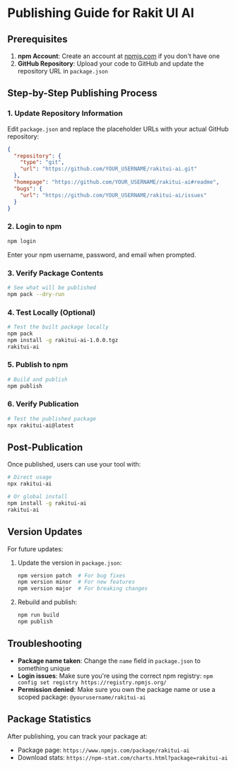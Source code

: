 # Publishing Guide for Rakit UI AI

## Prerequisites

1. **npm Account**: Create an account at [npmjs.com](https://www.npmjs.com) if you don't have one
2. **GitHub Repository**: Upload your code to GitHub and update the repository URL in `package.json`

## Step-by-Step Publishing Process

### 1. Update Repository Information

Edit `package.json` and replace the placeholder URLs with your actual GitHub repository:

```json
{
  "repository": {
    "type": "git",
    "url": "https://github.com/YOUR_USERNAME/rakitui-ai.git"
  },
  "homepage": "https://github.com/YOUR_USERNAME/rakitui-ai#readme",
  "bugs": {
    "url": "https://github.com/YOUR_USERNAME/rakitui-ai/issues"
  }
}
```

### 2. Login to npm

```bash
npm login
```

Enter your npm username, password, and email when prompted.

### 3. Verify Package Contents

```bash
# See what will be published
npm pack --dry-run
```

### 4. Test Locally (Optional)

```bash
# Test the built package locally
npm pack
npm install -g rakitui-ai-1.0.0.tgz
rakitui-ai
```

### 5. Publish to npm

```bash
# Build and publish
npm publish
```

### 6. Verify Publication

```bash
# Test the published package
npx rakitui-ai@latest
```

## Post-Publication

Once published, users can use your tool with:

```bash
# Direct usage
npx rakitui-ai

# Or global install
npm install -g rakitui-ai
rakitui-ai
```

## Version Updates

For future updates:

1. Update the version in `package.json`:
   ```bash
   npm version patch  # For bug fixes
   npm version minor  # For new features
   npm version major  # For breaking changes
   ```

2. Rebuild and publish:
   ```bash
   npm run build
   npm publish
   ```

## Troubleshooting

- **Package name taken**: Change the `name` field in `package.json` to something unique
- **Login issues**: Make sure you're using the correct npm registry: `npm config set registry https://registry.npmjs.org/`
- **Permission denied**: Make sure you own the package name or use a scoped package: `@yourusername/rakitui-ai`

## Package Statistics

After publishing, you can track your package at:
- Package page: `https://www.npmjs.com/package/rakitui-ai`
- Download stats: `https://npm-stat.com/charts.html?package=rakitui-ai` 